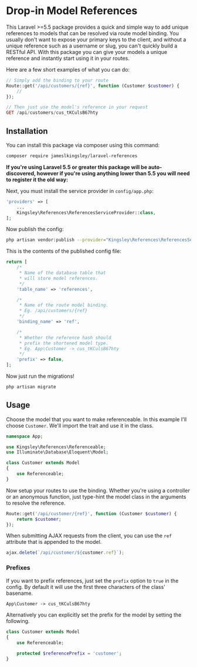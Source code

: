 # Drop-in Model References

This Laravel >=5.5 package provides a quick and simple way to add unique references to models that can be resolved via route model binding. You usually don't want to expose your primary keys to the client, and without a unique reference such as a username or slug, you can't quickly build a RESTful API. With this package you can give your models a unique reference and instantly start using it in your routes.

Here are a few short examples of what you can do:

```php
// Simply add the binding to your route
Route::get('/api/customers/{ref}', function (Customer $customer) {
    //
});

// Then just use the model's reference in your request
GET /api/customers/cus_tKCulsB67hty
```

## Installation

You can install this package via composer using this command:

```bash
composer require jameslkingsley/laravel-references
```

**If you're using Laravel 5.5 or greater this package will be auto-discovered, however if you're using anything lower than 5.5 you will need to register it the old way:**

Next, you must install the service provider in `config/app.php`:

```php
'providers' => [
    ...
    Kingsley\References\ReferencesServiceProvider::class,
];
```

Now publish the config:

```bash
php artisan vendor:publish --provider="Kingsley\References\ReferencesServiceProvider"
```

This is the contents of the published config file:

```php
return [
    /*
     * Name of the database table that
     * will store model references.
     */
    'table_name' => 'references',

    /*
     * Name of the route model binding.
     * Eg. /api/customers/{ref}
     */
    'binding_name' => 'ref',

    /*
     * Whether the reference hash should
     * prefix the shortened model type.
     * Eg. App\Customer -> cus_tKCulsB67hty
     */
    'prefix' => false,
];
```

Now just run the migrations!

```bash
php artisan migrate
```

## Usage

Choose the model that you want to make referenceable. In this example I'll choose `Customer`. We'll import the trait and use it in the class.

```php
namespace App;

use Kingsley\References\Referenceable;
use Illuminate\Database\Eloquent\Model;

class Customer extends Model
{
    use Referenceable;
}
```

Now setup your routes to use the binding. Whether you're using a controller or an anonymous function, just type-hint the model class in the arguments to resolve the reference.

```php
Route::get('/api/customer/{ref}', function (Customer $customer) {
    return $customer;
});
```

When submitting AJAX requests from the client, you can use the `ref` attribute that is appended to the model.

```js
ajax.delete(`/api/customer/${customer.ref}`);
```

### Prefixes

If you want to prefix references, just set the `prefix` option to `true` in the config. By default it will use the first three characters of the class' basename.

```php
App\Customer -> cus_tKCulsB67hty
```

Alternatively you can explicitly set the prefix for the model by setting the following.

```php
class Customer extends Model
{
    use Referenceable;

    protected $referencePrefix = 'customer';
}
```
